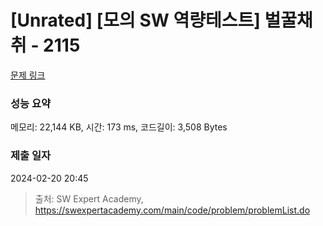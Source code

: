 # [Unrated] [모의 SW 역량테스트] 벌꿀채취 - 2115 

[문제 링크](https://swexpertacademy.com/main/code/problem/problemDetail.do?contestProbId=AV5V4A46AdIDFAWu) 

### 성능 요약

메모리: 22,144 KB, 시간: 173 ms, 코드길이: 3,508 Bytes

### 제출 일자

2024-02-20 20:45



> 출처: SW Expert Academy, https://swexpertacademy.com/main/code/problem/problemList.do